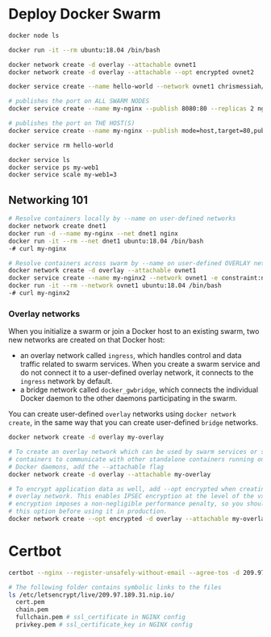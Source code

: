 # Deploy Docker Swarm

```sh
docker node ls

docker run -it --rm ubuntu:18.04 /bin/bash

docker network create -d overlay --attachable ovnet1
docker network create -d overlay --attachable --opt encrypted ovnet2

docker service create --name hello-world --network ovnet1 chrismessiah/hello-world

# publishes the port on ALL SWARM NODES
docker service create --name my-nginx --publish 8080:80 --replicas 2 nginx

# publishes the port on THE HOST(S)
docker service create --name my-nginx --publish mode=host,target=80,published=8080 --replicas 2 nginx

docker service rm hello-world

docker service ls
docker service ps my-web1
docker service scale my-web1=3
```

## Networking 101

```sh
# Resolve containers locally by --name on user-defined networks
docker network create dnet1
docker run -d --name my-nginx --net dnet1 nginx
docker run -it --rm --net dnet1 ubuntu:18.04 /bin/bash
-# curl my-nginx

# Resolve containers across swarm by --name on user-defined OVERLAY networks
docker network create -d overlay --attachable ovnet1
docker service create --name my-nginx2 --network ovnet1 -e constraint:node==node1 nginx
docker run -it --rm --network ovnet1 ubuntu:18.04 /bin/bash
-# curl my-nginx2
```

### Overlay networks

When you initialize a swarm or join a Docker host to an existing swarm, two new networks are created on that Docker host:

- an overlay network called `ingress`, which handles control and data traffic related to swarm services. When you create a swarm service and do not connect it to a user-defined overlay network, it connects to the `ingress` network by default.
- a bridge network called `docker_gwbridge`, which connects the individual Docker daemon to the other daemons participating in the swarm.

You can create user-defined `overlay` networks using `docker network create`, in the same way that you can create user-defined `bridge` networks.

```sh
docker network create -d overlay my-overlay

# To create an overlay network which can be used by swarm services or standalone
# containers to communicate with other standalone containers running on other
# Docker daemons, add the --attachable flag
docker network create -d overlay --attachable my-overlay

# To encrypt application data as well, add --opt encrypted when creating the
# overlay network. This enables IPSEC encryption at the level of the vxlan. This
# encryption imposes a non-negligible performance penalty, so you should test
# this option before using it in production.
docker network create --opt encrypted -d overlay --attachable my-overlay
```

# Certbot

```sh
certbot --nginx --register-unsafely-without-email --agree-tos -d 209.97.189.31.nip.io

# The following folder contains symbolic links to the files
ls /etc/letsencrypt/live/209.97.189.31.nip.io/
  cert.pem
  chain.pem
  fullchain.pem # ssl_certificate in NGINX config
  privkey.pem # ssl_certificate_key in NGINX config

```

